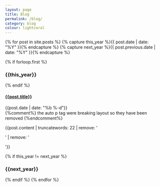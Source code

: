 ```yaml
---
layout: page
title: Blog
permalink: /blog/
category: blog
colour: lightcoral
---
```

<div id="blog_posts">
{% for post in site.posts %}
  {% capture this_year %}{{ post.date | date: "%Y" }}{% endcapture %}
  {% capture next_year %}{{ post.previous.date | date: "%Y" }}{% endcapture %}

  {% if forloop.first %}
  <h3 class="{{ this_year }}_header">{{this_year}}</h3>
  {% endif %}

  <article class='blog_snippit'>
      <h4><a href="{{post.url}}">{{post.title}}</a></h4>
      <div class='blog_snippit_date'>{{post.date | date: "%b %-d"}}</div>
      {%comment%} the auto p tag were breaking layout so they have been removed {%endcomment%}
      <p>{{post.content | truncatewords: 22 | remove: '<p>' | remove: '</p>'}}</p>
  </article>

  {% if this_year != next_year %}
  <h3 class="{{next_year}}_header">{{next_year}}</h3>
  {% endif %}
{% endfor %}
</div>

